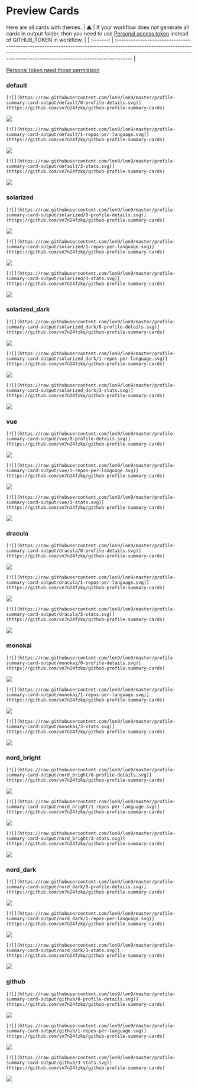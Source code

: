 
# Preview Cards

Here are all cards with themes.
| :warning: | If your workflow does not generate all cards in output folder, then you need to use [Personal access token](https://docs.github.com/en/actions/configuring-and-managing-workflows/creating-and-storing-encrypted-secrets) instead of GITHUB_TOKEN in workflow. |
| :-------: | :------------------------------------------------------------------------------------------------------------------------------------------------------------------------------------------------------------------------------------------------ |

[Personal token need those permission](https://github.com/vn7n24fzkq/github-profile-summary-cards/wiki/Personal-access-token-permissions)


### default


```
[![](https://raw.githubusercontent.com/lon9/lon9/master/profile-summary-card-output/default/0-profile-details.svg)](https://github.com/vn7n24fzkq/github-profile-summary-cards)
```
![](https://raw.githubusercontent.com/lon9/lon9/master/profile-summary-card-output/default/0-profile-details.svg)


```
[![](https://raw.githubusercontent.com/lon9/lon9/master/profile-summary-card-output/default/1-repos-per-language.svg)](https://github.com/vn7n24fzkq/github-profile-summary-cards)
```
![](https://raw.githubusercontent.com/lon9/lon9/master/profile-summary-card-output/default/1-repos-per-language.svg)


```
[![](https://raw.githubusercontent.com/lon9/lon9/master/profile-summary-card-output/default/3-stats.svg)](https://github.com/vn7n24fzkq/github-profile-summary-cards)
```
![](https://raw.githubusercontent.com/lon9/lon9/master/profile-summary-card-output/default/3-stats.svg)


### solarized


```
[![](https://raw.githubusercontent.com/lon9/lon9/master/profile-summary-card-output/solarized/0-profile-details.svg)](https://github.com/vn7n24fzkq/github-profile-summary-cards)
```
![](https://raw.githubusercontent.com/lon9/lon9/master/profile-summary-card-output/solarized/0-profile-details.svg)


```
[![](https://raw.githubusercontent.com/lon9/lon9/master/profile-summary-card-output/solarized/1-repos-per-language.svg)](https://github.com/vn7n24fzkq/github-profile-summary-cards)
```
![](https://raw.githubusercontent.com/lon9/lon9/master/profile-summary-card-output/solarized/1-repos-per-language.svg)


```
[![](https://raw.githubusercontent.com/lon9/lon9/master/profile-summary-card-output/solarized/3-stats.svg)](https://github.com/vn7n24fzkq/github-profile-summary-cards)
```
![](https://raw.githubusercontent.com/lon9/lon9/master/profile-summary-card-output/solarized/3-stats.svg)


### solarized_dark


```
[![](https://raw.githubusercontent.com/lon9/lon9/master/profile-summary-card-output/solarized_dark/0-profile-details.svg)](https://github.com/vn7n24fzkq/github-profile-summary-cards)
```
![](https://raw.githubusercontent.com/lon9/lon9/master/profile-summary-card-output/solarized_dark/0-profile-details.svg)


```
[![](https://raw.githubusercontent.com/lon9/lon9/master/profile-summary-card-output/solarized_dark/1-repos-per-language.svg)](https://github.com/vn7n24fzkq/github-profile-summary-cards)
```
![](https://raw.githubusercontent.com/lon9/lon9/master/profile-summary-card-output/solarized_dark/1-repos-per-language.svg)


```
[![](https://raw.githubusercontent.com/lon9/lon9/master/profile-summary-card-output/solarized_dark/3-stats.svg)](https://github.com/vn7n24fzkq/github-profile-summary-cards)
```
![](https://raw.githubusercontent.com/lon9/lon9/master/profile-summary-card-output/solarized_dark/3-stats.svg)


### vue


```
[![](https://raw.githubusercontent.com/lon9/lon9/master/profile-summary-card-output/vue/0-profile-details.svg)](https://github.com/vn7n24fzkq/github-profile-summary-cards)
```
![](https://raw.githubusercontent.com/lon9/lon9/master/profile-summary-card-output/vue/0-profile-details.svg)


```
[![](https://raw.githubusercontent.com/lon9/lon9/master/profile-summary-card-output/vue/1-repos-per-language.svg)](https://github.com/vn7n24fzkq/github-profile-summary-cards)
```
![](https://raw.githubusercontent.com/lon9/lon9/master/profile-summary-card-output/vue/1-repos-per-language.svg)


```
[![](https://raw.githubusercontent.com/lon9/lon9/master/profile-summary-card-output/vue/3-stats.svg)](https://github.com/vn7n24fzkq/github-profile-summary-cards)
```
![](https://raw.githubusercontent.com/lon9/lon9/master/profile-summary-card-output/vue/3-stats.svg)


### dracula


```
[![](https://raw.githubusercontent.com/lon9/lon9/master/profile-summary-card-output/dracula/0-profile-details.svg)](https://github.com/vn7n24fzkq/github-profile-summary-cards)
```
![](https://raw.githubusercontent.com/lon9/lon9/master/profile-summary-card-output/dracula/0-profile-details.svg)


```
[![](https://raw.githubusercontent.com/lon9/lon9/master/profile-summary-card-output/dracula/1-repos-per-language.svg)](https://github.com/vn7n24fzkq/github-profile-summary-cards)
```
![](https://raw.githubusercontent.com/lon9/lon9/master/profile-summary-card-output/dracula/1-repos-per-language.svg)


```
[![](https://raw.githubusercontent.com/lon9/lon9/master/profile-summary-card-output/dracula/3-stats.svg)](https://github.com/vn7n24fzkq/github-profile-summary-cards)
```
![](https://raw.githubusercontent.com/lon9/lon9/master/profile-summary-card-output/dracula/3-stats.svg)


### monokai


```
[![](https://raw.githubusercontent.com/lon9/lon9/master/profile-summary-card-output/monokai/0-profile-details.svg)](https://github.com/vn7n24fzkq/github-profile-summary-cards)
```
![](https://raw.githubusercontent.com/lon9/lon9/master/profile-summary-card-output/monokai/0-profile-details.svg)


```
[![](https://raw.githubusercontent.com/lon9/lon9/master/profile-summary-card-output/monokai/1-repos-per-language.svg)](https://github.com/vn7n24fzkq/github-profile-summary-cards)
```
![](https://raw.githubusercontent.com/lon9/lon9/master/profile-summary-card-output/monokai/1-repos-per-language.svg)


```
[![](https://raw.githubusercontent.com/lon9/lon9/master/profile-summary-card-output/monokai/3-stats.svg)](https://github.com/vn7n24fzkq/github-profile-summary-cards)
```
![](https://raw.githubusercontent.com/lon9/lon9/master/profile-summary-card-output/monokai/3-stats.svg)


### nord_bright


```
[![](https://raw.githubusercontent.com/lon9/lon9/master/profile-summary-card-output/nord_bright/0-profile-details.svg)](https://github.com/vn7n24fzkq/github-profile-summary-cards)
```
![](https://raw.githubusercontent.com/lon9/lon9/master/profile-summary-card-output/nord_bright/0-profile-details.svg)


```
[![](https://raw.githubusercontent.com/lon9/lon9/master/profile-summary-card-output/nord_bright/1-repos-per-language.svg)](https://github.com/vn7n24fzkq/github-profile-summary-cards)
```
![](https://raw.githubusercontent.com/lon9/lon9/master/profile-summary-card-output/nord_bright/1-repos-per-language.svg)


```
[![](https://raw.githubusercontent.com/lon9/lon9/master/profile-summary-card-output/nord_bright/3-stats.svg)](https://github.com/vn7n24fzkq/github-profile-summary-cards)
```
![](https://raw.githubusercontent.com/lon9/lon9/master/profile-summary-card-output/nord_bright/3-stats.svg)


### nord_dark


```
[![](https://raw.githubusercontent.com/lon9/lon9/master/profile-summary-card-output/nord_dark/0-profile-details.svg)](https://github.com/vn7n24fzkq/github-profile-summary-cards)
```
![](https://raw.githubusercontent.com/lon9/lon9/master/profile-summary-card-output/nord_dark/0-profile-details.svg)


```
[![](https://raw.githubusercontent.com/lon9/lon9/master/profile-summary-card-output/nord_dark/1-repos-per-language.svg)](https://github.com/vn7n24fzkq/github-profile-summary-cards)
```
![](https://raw.githubusercontent.com/lon9/lon9/master/profile-summary-card-output/nord_dark/1-repos-per-language.svg)


```
[![](https://raw.githubusercontent.com/lon9/lon9/master/profile-summary-card-output/nord_dark/3-stats.svg)](https://github.com/vn7n24fzkq/github-profile-summary-cards)
```
![](https://raw.githubusercontent.com/lon9/lon9/master/profile-summary-card-output/nord_dark/3-stats.svg)


### github


```
[![](https://raw.githubusercontent.com/lon9/lon9/master/profile-summary-card-output/github/0-profile-details.svg)](https://github.com/vn7n24fzkq/github-profile-summary-cards)
```
![](https://raw.githubusercontent.com/lon9/lon9/master/profile-summary-card-output/github/0-profile-details.svg)


```
[![](https://raw.githubusercontent.com/lon9/lon9/master/profile-summary-card-output/github/1-repos-per-language.svg)](https://github.com/vn7n24fzkq/github-profile-summary-cards)
```
![](https://raw.githubusercontent.com/lon9/lon9/master/profile-summary-card-output/github/1-repos-per-language.svg)


```
[![](https://raw.githubusercontent.com/lon9/lon9/master/profile-summary-card-output/github/3-stats.svg)](https://github.com/vn7n24fzkq/github-profile-summary-cards)
```
![](https://raw.githubusercontent.com/lon9/lon9/master/profile-summary-card-output/github/3-stats.svg)

